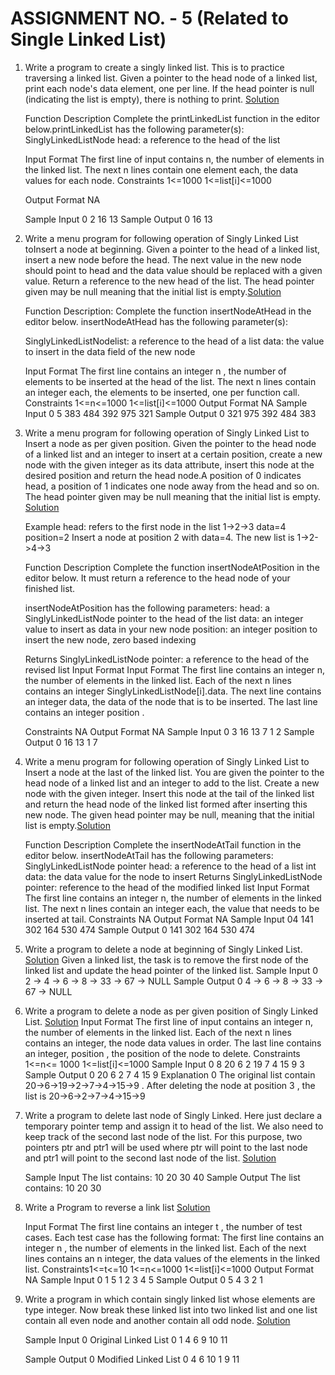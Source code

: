 # ASSIGNMENT NO. - 5 (Related to Single Linked List)

1. Write a program to create a singly linked list.
   This is to practice traversing a linked list. Given a pointer to the head node of a linked list, print each node's data element, one per line. If the head pointer is null (indicating the list is empty), there is nothing to print. [Solution](1_SinglyLinkedList.py)

   Function Description
   Complete the printLinkedList function in the editor below.printLinkedList has the following parameter(s):
   SinglyLinkedListNode head: a reference to the head of the list

   Input Format
   The first line of input contains n, the number of elements in the linked list. The next n
   lines contain one element each, the data values for each node.
   Constraints
   1<=1000 1<=list[i]<=1000

   Output Format
   NA

   Sample Input 0
   2
   16
   13
   Sample Output 0
   16
   13

2. Write a menu program for following operation of Singly Linked List toInsert a node at beginning. Given a pointer to the head of a linked list, insert a new node before the head. The next value in the new node should point to head and the data value should be replaced with a given value. Return a reference to the new head of the list. The head pointer given may be null meaning that the initial list is empty.[Solution](2_InsertAtBeginningSLL.py)

   Function Description:
   Complete the function insertNodeAtHead in the editor below.
   insertNodeAtHead has the following parameter(s):

   SinglyLinkedListNodelist: a reference to the head of a list
   data: the value to insert in the data field of the new node

   Input Format
   The first line contains an integer n , the number of elements to be inserted at
   the head of the list. The next n lines contain an integer each, the elements to
   be inserted, one per function call.
   Constraints
   1<=n<=1000 1<=list[i]<=1000
   Output Format
   NA
   Sample Input 0
   5
   383
   484
   392
   975
   321
   Sample Output 0
   321
   975
   392
   484
   383

3. Write a menu program for following operation of Singly Linked List to Insert a node as per given position. Given the pointer to the head node of a linked list and an integer to insert at a certain position, create a new node with the given integer as its data attribute, insert this node at the desired position and return the head node.A position of 0 indicates head, a position of 1 indicates one node away from the head and so on. The head pointer given may be null meaning that the initial list is empty. [Solution](3_InsertAtAnyPosition.py)

   Example head: refers to the first node in the list 1->2->3 data=4 position=2
   Insert a node at position 2 with data=4.
   The new list is 1->2->4->3

   Function Description
   Complete the function insertNodeAtPosition in the editor below. It must return a reference to the head node of your finished list.

   insertNodeAtPosition has the following parameters:
   head: a SinglyLinkedListNode pointer to the head of the list
   data: an integer value to insert as data in your new node
   position: an integer position to insert the new node, zero based
   indexing

   Returns
   SinglyLinkedListNode pointer: a reference to the head of the
   revised list
   Input Format
   Input Format
   The first line contains an integer n, the number of elements in the linked list. Each
   of the next n lines contains an integer SinglyLinkedListNode[i].data. The next
   line contains an integer data, the data of the node that is to be inserted. The last
   line contains an integer position .

   Constraints
   NA
   Output Format
   NA
   Sample Input 0
   3
   16
   13
   7
   1
   2
   Sample Output 0
   16 13 1 7

4. Write a menu program for following operation of Singly Linked List to Insert a node at the last of the linked list. You are given the pointer to the head node of a linked list and an integer to add to the list. Create a new node with the given integer. Insert this node at the tail of the linked list and return the head node of the linked list formed after inserting this new node. The given head pointer may be null, meaning that the initial list is empty.[Solution](4_InsertTailSLL.py)

   Function Description
   Complete the insertNodeAtTail function in the editor below.
   insertNodeAtTail has the following parameters:
   SinglyLinkedListNode pointer head: a reference to the head of a list
   int data: the data value for the node to insert
   Returns
   SinglyLinkedListNode pointer: reference to the head of the modified linked list
   Input Format
   The first line contains an integer n, the number of elements in the linked list. The
   next n lines contain an integer each, the value that needs to be inserted at tail.
   Constraints
   NA
   Output Format
   NA
   Sample Input 04
   141
   302
   164
   530
   474
   Sample Output 0
   141
   302
   164
   530
   474

5. Write a program to delete a node at beginning of Singly Linked List. [Solution](5_DeleteBeginningSLL.py)
   Given a linked list, the task is to remove the first node of the linked list and
   update the head pointer of the linked list.
   Sample Input 0
   2 -> 4 -> 6 -> 8 -> 33 -> 67 -> NULL
   Sample Output 0
   4 -> 6 -> 8 -> 33 -> 67 -> NULL

6. Write a program to delete a node as per given position of Singly Linked List. [Solution](6_DeleteAtAnyPosition.py)
   Input Format
   The first line of input contains an integer n, the number of elements in the linked
   list. Each of the next n lines contains an integer, the node data values in order.
   The last line contains an integer, position , the position of the node to delete.
   Constraints
   1<=n<= 1000 1<=list[i]<=1000
   Sample Input 0
   8
   20
   6
   2
   19
   7
   4
   15
   9
   3
   Sample Output 0
   20 6 2 7 4 15 9
   Explanation 0
   The original list contain 20->6->19->2->7->4->15->9 . After
   deleting the node at position 3 , the list is 20->6->2->7->4->15->9

7. Write a program to delete last node of Singly Linked.
   Here just declare a temporary pointer temp and assign it to head of the list. We also need to keep track of the second last node of the list. For this purpose, two pointers ptr and ptr1 will be used where ptr will point to the last node and ptr1 will point to the second last node of the list. [Solution](7_DeleteTailSLL.py)

   Sample Input
   The list contains: 10 20 30 40
   Sample Output
   The list contains: 10 20 30

8. Write a Program to reverse a link list [Solution](8_ReverseSLL.py)

   Input Format
   The first line contains an integer t , the number of test cases. Each test case has the
   following format: The first line contains an integer n , the number of elements in
   the linked list. Each of the next lines contains an n integer, the data values of the
   elements in the linked list.
   Constraints1<=t<=10 1<=n<=1000 1<=list[i]<=1000
   Output Format
   NA
   Sample Input 0
   1
   5
   1
   2
   3
   4
   5
   Sample Output 0
   5 4 3 2 1

9. Write a program in which contain singly linked list whose elements are type integer. Now break these linked list into two linked list and one list contain all even node and another contain all odd node. [Solution](9_OddEvenLists.py)

   Sample Input 0
   Original Linked List
   0 1 4 6 9 10 11

   Sample Output 0
   Modified Linked List
   0 4 6 10 1 9 11
